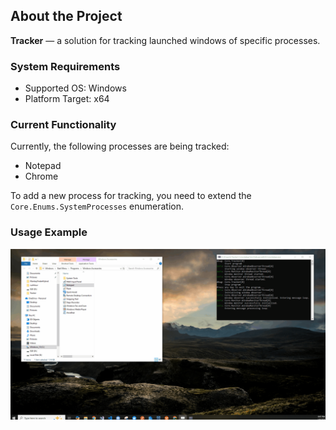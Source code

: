 ## About the Project

**Tracker** — a solution for tracking launched windows of specific processes.

### System Requirements
- Supported OS: Windows
- Platform Target: x64

### Current Functionality
Currently, the following processes are being tracked:
- Notepad
- Chrome

To add a new process for tracking, you need to extend the `Core.Enums.SystemProcesses` enumeration.

### Usage Example
![Program example](gifs/example.gif)